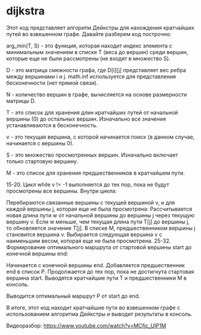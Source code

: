 # dijkstra

Этот код представляет алгоритм Дейкстры для нахождения кратчайших путей во взвешенном графе. Давайте разберем код построчно:

arg_min(T, S) - это функция, которая находит индекс элемента с минимальным значением в списке T (веса до вершин) среди вершин, которые еще не были рассмотрены (не входят в множество S).

D - это матрица смежности графа, где D[i][j] представляет вес ребра между вершинами i и j. math.inf используется для представления бесконечности (нет прямой связи).

N - количество вершин в графе, вычисляется на основе размерности матрицы D.

T - это список для хранения длин кратчайших путей от начальной вершины (0) до остальных вершин. Изначально все значения устанавливаются в бесконечность.

v - это текущая вершина, с которой начинается поиск (в данном случае, начинается с вершины 0).

S - это множество просмотренных вершин. Изначально включает только стартовую вершину.

M - это список для хранения предшественников в кратчайшем пути.

15-20. Цикл while v != -1 выполняется до тех пор, пока не будут просмотрены все вершины. Внутри цикла:

Перебираются связанные вершины с текущей вершиной v, и для каждой вершины j, которая еще не была просмотрена:
Рассчитывается новая длина пути w от начальной вершины до вершины j через текущую вершину v.
Если w меньше, чем текущая длина пути T[j] до вершины j, то обновляется значение T[j].
В списке M, предшественником вершины j становится вершина v.
Выбирается следующая вершина v с наименьшим весом, которая еще не была просмотрена.
25-32. Формирование оптимального маршрута от стартовой вершины start до конечной вершины end:

Начинается с конечной вершины end.
Добавляется предшественник end в список P.
Продолжается до тех пор, пока не достигнута стартовая вершина start.
Выводятся кратчайшие пути T и предшественники M в консоль.

Выводится оптимальный маршрут P от start до end.

В итоге, этот код находит кратчайшие пути во взвешенном графе с использованием алгоритма Дейкстры и выводит результаты в консоль.

Видеоразбор: https://www.youtube.com/watch?v=MCfjc_UIP1M